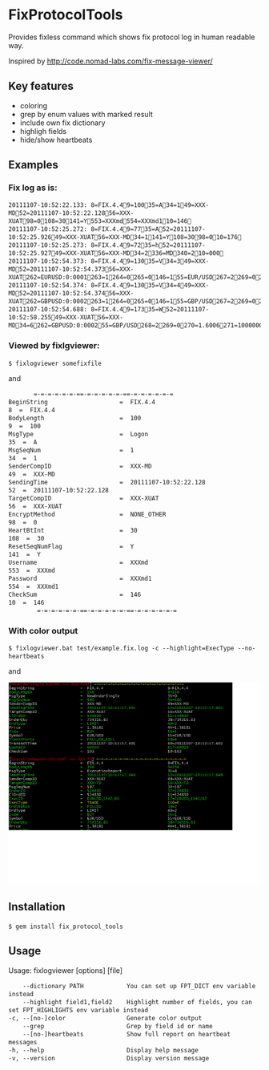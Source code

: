 # FixProtocolTools

Provides fixless command which shows fix protocol log in human readable way.

Inspired by http://code.nomad-labs.com/fix-message-viewer/

## Key features

* coloring
* grep by enum values with marked result
* include own fix dictionary
* highligh fields
* hide/show heartbeats

## Examples

### Fix log as is:

    20111107-10:52:22.133: 8=FIX.4.49=10035=A34=149=XXX-MD52=20111107-10:52:22.12856=XXX-XUAT98=0108=30141=Y553=XXXmd554=XXXmd110=146
    20111107-10:52:25.272: 8=FIX.4.49=7735=A52=20111107-10:52:25.92649=XXX-XUAT56=XXX-MD34=1141=Y108=3098=010=176
    20111107-10:52:25.273: 8=FIX.4.49=7235=h52=20111107-10:52:25.92749=XXX-XUAT56=XXX-MD34=2336=MD340=210=000
    20111107-10:52:54.373: 8=FIX.4.49=13035=V34=349=XXX-MD52=20111107-10:52:54.37356=XXX-XUAT262=EURUSD:0:0001263=1264=0265=0146=155=EUR/USD267=2269=0269=110=192
    20111107-10:52:54.374: 8=FIX.4.49=13035=V34=449=XXX-MD52=20111107-10:52:54.37456=XXX-XUAT262=GBPUSD:0:0002263=1264=0265=0146=155=GBP/USD267=2269=0269=110=157
    20111107-10:52:54.688: 8=FIX.4.49=17335=W52=20111107-10:52:58.25549=XXX-XUAT56=XXX-MD34=6262=GBPUSD:0:000255=GBP/USD268=2269=0270=1.6006271=1000000299=28019269=1270=1.60082271=1000000299=2802010=207

### Viewed by fixlgviewer:

    $ fixlogviewer somefixfile

and    

           =-=-=-=-=-=-==-=-=-=-=-=-==-=-=-=-=-=-=
    BeginString                    =  FIX.4.4                               8  =  FIX.4.4
    BodyLength                     =  100                                   9  =  100
    MsgType                        =  Logon                               35  =  A
    MsgSeqNum                      =  1                                   34  =  1
    SenderCompID                   =  XXX-MD                              49  =  XXX-MD
    SendingTime                    =  20111107-10:52:22.128               52  =  20111107-10:52:22.128
    TargetCompID                   =  XXX-XUAT                            56  =  XXX-XUAT
    EncryptMethod                  =  NONE_OTHER                          98  =  0
    HeartBtInt                     =  30                                 108  =  30
    ResetSeqNumFlag                =  Y                                  141  =  Y
    Username                       =  XXXmd                              553  =  XXXmd
    Password                       =  XXXmd1                             554  =  XXXmd1
    CheckSum                       =  146                                 10  =  146
            =-=-=-=-=-=-==-=-=-=-=-=-==-=-=-=-=-=-=

### With color output

    $ fixlogviewer.bat test/example.fix.log -c --highlight=ExecType --no-heartbeats
and

![ScreenShot](example.png)

## Installation

    $ gem install fix_protocol_tools

## Usage

Usage: fixlogviewer \[options\] \[file\]

        --dictionary PATH            You can set up FPT_DICT env variable instead
        --highlight field1,field2    Highlight number of fields, you can set FPT_HIGHLIGHTS env variable instead
    -c, --[no-]color                 Generate color output
        --grep                       Grep by field id or name
        --[no-]heartbeats            Show full report on heartbeat messages
    -h, --help                       Display help message
    -v, --version                    Display version message

